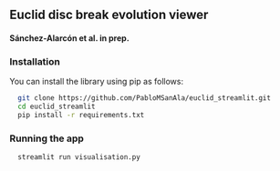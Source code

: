 ## Euclid disc break evolution viewer
#### Sánchez-Alarcón et al. in prep.

### Installation

You can install the library using pip as follows:

```sh
  git clone https://github.com/PabloMSanAla/euclid_streamlit.git
  cd euclid_streamlit
  pip install -r requirements.txt
```

### Running the app

```sh
  streamlit run visualisation.py
```
